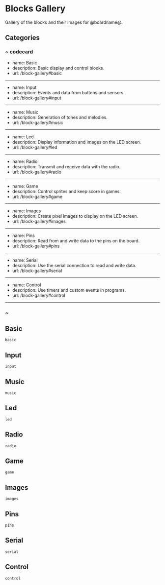 # Blocks Gallery

Gallery of the blocks and their images for @boardname@.

## Categories

### ~ codecard
* name: Basic
* description: Basic display and control blocks.
* url: /block-gallery#basic
---
* name: Input
* description: Events and data from buttons and sensors.
* url: /block-gallery#input
---
* name: Music
* description: Generation of tones and melodies.
* url: /block-gallery#music
---
* name: Led
* description: Display information and images on the LED screen.
* url: /block-gallery#led
---
* name: Radio
* description: Transmit and receive data with the radio.
* url: /block-gallery#radio
---
* name: Game
* description: Control sprites and keep score in games.
* url: /block-gallery#game
---
* name: Images
* description: Create pixel images to display on the LED screen.
* url: /block-gallery#images
---
* name: Pins
* description: Read from and write data to the pins on the board.
* url: /block-gallery#pins
---
* name: Serial
* description: Use the serial connection to read and write data.
* url: /block-gallery#serial
---
* name: Control
* description: Use timers and custom events in programs.
* url: /block-gallery#control
---
### ~

## Basic

```apis
basic
```

## Input

```apis
input
```

## Music

```apis
music
```

## Led

```apis
led
```

## Radio

```apis
radio
```

## Game

```apis
game
```

## Images

```apis
images
```

## Pins

```apis
pins
```

## Serial

```apis
serial
```

## Control

```apis
control
```